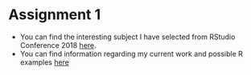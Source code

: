 # Assignment 1 

- You can find the interesting subject I have selected from RStudio Conference 2018 [here](https://www.rstudio.com/resources/videos/open-source-solutions-for-medical-marijuana/). 
- You can find information regarding my current work and possible R examples [here](assignment_1.html)
